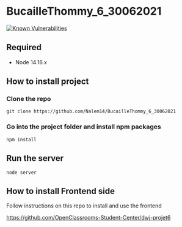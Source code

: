 # BucailleThommy_6_30062021
[![Known Vulnerabilities](https://snyk.io/test/github/Nalem14/BucailleThommy_6_30062021/badge.svg)](https://snyk.io/test/github/Nalem14/BucailleThommy_6_30062021)

## Required
* Node 14.16.x
## How to install project
### Clone the repo
``git clone https://github.com/Nalem14/BucailleThommy_6_30062021``

### Go into the project folder and install npm packages
``npm install``


## Run the server
``node server``

## How to install Frontend side
Follow instructions on this repo to install and use the frontend

https://github.com/OpenClassrooms-Student-Center/dwj-projet6